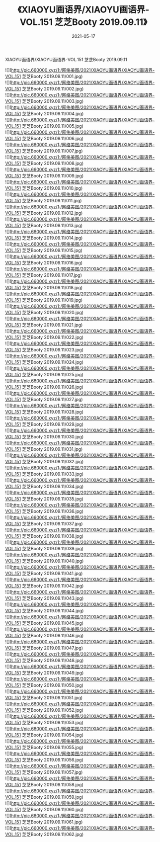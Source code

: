 ﻿---
layout: post
title:  《XIAOYU画语界/XIAOYU画语界-VOL.151 芝芝Booty 2019.09.11》
date:   2021-05-17
img: http://pic.660000.xyz/1:/网络美图/2021/XIAOYU画语界/XIAOYU画语界-VOL.151 芝芝Booty 2019.09.11/000.jpg
categories: [美女, 清纯, 唯美]
---

XIAOYU画语界/XIAOYU画语界-VOL.151 芝芝Booty 2019.09.11

 ![](http://pic.660000.xyz/1:/网络美图/2021/XIAOYU画语界/XIAOYU画语界-VOL.151 芝芝Booty 2019.09.11/001.jpg) <br>![](http://pic.660000.xyz/1:/网络美图/2021/XIAOYU画语界/XIAOYU画语界-VOL.151 芝芝Booty 2019.09.11/002.jpg) <br>![](http://pic.660000.xyz/1:/网络美图/2021/XIAOYU画语界/XIAOYU画语界-VOL.151 芝芝Booty 2019.09.11/003.jpg) <br>![](http://pic.660000.xyz/1:/网络美图/2021/XIAOYU画语界/XIAOYU画语界-VOL.151 芝芝Booty 2019.09.11/004.jpg) <br>![](http://pic.660000.xyz/1:/网络美图/2021/XIAOYU画语界/XIAOYU画语界-VOL.151 芝芝Booty 2019.09.11/005.jpg) <br>![](http://pic.660000.xyz/1:/网络美图/2021/XIAOYU画语界/XIAOYU画语界-VOL.151 芝芝Booty 2019.09.11/006.jpg) <br>![](http://pic.660000.xyz/1:/网络美图/2021/XIAOYU画语界/XIAOYU画语界-VOL.151 芝芝Booty 2019.09.11/007.jpg) <br>![](http://pic.660000.xyz/1:/网络美图/2021/XIAOYU画语界/XIAOYU画语界-VOL.151 芝芝Booty 2019.09.11/008.jpg) <br>![](http://pic.660000.xyz/1:/网络美图/2021/XIAOYU画语界/XIAOYU画语界-VOL.151 芝芝Booty 2019.09.11/009.jpg) <br>![](http://pic.660000.xyz/1:/网络美图/2021/XIAOYU画语界/XIAOYU画语界-VOL.151 芝芝Booty 2019.09.11/010.jpg) <br>![](http://pic.660000.xyz/1:/网络美图/2021/XIAOYU画语界/XIAOYU画语界-VOL.151 芝芝Booty 2019.09.11/011.jpg) <br>![](http://pic.660000.xyz/1:/网络美图/2021/XIAOYU画语界/XIAOYU画语界-VOL.151 芝芝Booty 2019.09.11/012.jpg) <br>![](http://pic.660000.xyz/1:/网络美图/2021/XIAOYU画语界/XIAOYU画语界-VOL.151 芝芝Booty 2019.09.11/013.jpg) <br>![](http://pic.660000.xyz/1:/网络美图/2021/XIAOYU画语界/XIAOYU画语界-VOL.151 芝芝Booty 2019.09.11/014.jpg) <br>![](http://pic.660000.xyz/1:/网络美图/2021/XIAOYU画语界/XIAOYU画语界-VOL.151 芝芝Booty 2019.09.11/015.jpg) <br>![](http://pic.660000.xyz/1:/网络美图/2021/XIAOYU画语界/XIAOYU画语界-VOL.151 芝芝Booty 2019.09.11/016.jpg) <br>![](http://pic.660000.xyz/1:/网络美图/2021/XIAOYU画语界/XIAOYU画语界-VOL.151 芝芝Booty 2019.09.11/017.jpg) <br>![](http://pic.660000.xyz/1:/网络美图/2021/XIAOYU画语界/XIAOYU画语界-VOL.151 芝芝Booty 2019.09.11/018.jpg) <br>![](http://pic.660000.xyz/1:/网络美图/2021/XIAOYU画语界/XIAOYU画语界-VOL.151 芝芝Booty 2019.09.11/019.jpg) <br>![](http://pic.660000.xyz/1:/网络美图/2021/XIAOYU画语界/XIAOYU画语界-VOL.151 芝芝Booty 2019.09.11/020.jpg) <br>![](http://pic.660000.xyz/1:/网络美图/2021/XIAOYU画语界/XIAOYU画语界-VOL.151 芝芝Booty 2019.09.11/021.jpg) <br>![](http://pic.660000.xyz/1:/网络美图/2021/XIAOYU画语界/XIAOYU画语界-VOL.151 芝芝Booty 2019.09.11/022.jpg) <br>![](http://pic.660000.xyz/1:/网络美图/2021/XIAOYU画语界/XIAOYU画语界-VOL.151 芝芝Booty 2019.09.11/023.jpg) <br>![](http://pic.660000.xyz/1:/网络美图/2021/XIAOYU画语界/XIAOYU画语界-VOL.151 芝芝Booty 2019.09.11/024.jpg) <br>![](http://pic.660000.xyz/1:/网络美图/2021/XIAOYU画语界/XIAOYU画语界-VOL.151 芝芝Booty 2019.09.11/025.jpg) <br>![](http://pic.660000.xyz/1:/网络美图/2021/XIAOYU画语界/XIAOYU画语界-VOL.151 芝芝Booty 2019.09.11/026.jpg) <br>![](http://pic.660000.xyz/1:/网络美图/2021/XIAOYU画语界/XIAOYU画语界-VOL.151 芝芝Booty 2019.09.11/027.jpg) <br>![](http://pic.660000.xyz/1:/网络美图/2021/XIAOYU画语界/XIAOYU画语界-VOL.151 芝芝Booty 2019.09.11/028.jpg) <br>![](http://pic.660000.xyz/1:/网络美图/2021/XIAOYU画语界/XIAOYU画语界-VOL.151 芝芝Booty 2019.09.11/029.jpg) <br>![](http://pic.660000.xyz/1:/网络美图/2021/XIAOYU画语界/XIAOYU画语界-VOL.151 芝芝Booty 2019.09.11/030.jpg) <br>![](http://pic.660000.xyz/1:/网络美图/2021/XIAOYU画语界/XIAOYU画语界-VOL.151 芝芝Booty 2019.09.11/031.jpg) <br>![](http://pic.660000.xyz/1:/网络美图/2021/XIAOYU画语界/XIAOYU画语界-VOL.151 芝芝Booty 2019.09.11/032.jpg) <br>![](http://pic.660000.xyz/1:/网络美图/2021/XIAOYU画语界/XIAOYU画语界-VOL.151 芝芝Booty 2019.09.11/033.jpg) <br>![](http://pic.660000.xyz/1:/网络美图/2021/XIAOYU画语界/XIAOYU画语界-VOL.151 芝芝Booty 2019.09.11/034.jpg) <br>![](http://pic.660000.xyz/1:/网络美图/2021/XIAOYU画语界/XIAOYU画语界-VOL.151 芝芝Booty 2019.09.11/035.jpg) <br>![](http://pic.660000.xyz/1:/网络美图/2021/XIAOYU画语界/XIAOYU画语界-VOL.151 芝芝Booty 2019.09.11/036.jpg) <br>![](http://pic.660000.xyz/1:/网络美图/2021/XIAOYU画语界/XIAOYU画语界-VOL.151 芝芝Booty 2019.09.11/037.jpg) <br>![](http://pic.660000.xyz/1:/网络美图/2021/XIAOYU画语界/XIAOYU画语界-VOL.151 芝芝Booty 2019.09.11/038.jpg) <br>![](http://pic.660000.xyz/1:/网络美图/2021/XIAOYU画语界/XIAOYU画语界-VOL.151 芝芝Booty 2019.09.11/039.jpg) <br>![](http://pic.660000.xyz/1:/网络美图/2021/XIAOYU画语界/XIAOYU画语界-VOL.151 芝芝Booty 2019.09.11/040.jpg) <br>![](http://pic.660000.xyz/1:/网络美图/2021/XIAOYU画语界/XIAOYU画语界-VOL.151 芝芝Booty 2019.09.11/041.jpg) <br>![](http://pic.660000.xyz/1:/网络美图/2021/XIAOYU画语界/XIAOYU画语界-VOL.151 芝芝Booty 2019.09.11/042.jpg) <br>![](http://pic.660000.xyz/1:/网络美图/2021/XIAOYU画语界/XIAOYU画语界-VOL.151 芝芝Booty 2019.09.11/043.jpg) <br>![](http://pic.660000.xyz/1:/网络美图/2021/XIAOYU画语界/XIAOYU画语界-VOL.151 芝芝Booty 2019.09.11/044.jpg) <br>![](http://pic.660000.xyz/1:/网络美图/2021/XIAOYU画语界/XIAOYU画语界-VOL.151 芝芝Booty 2019.09.11/045.jpg) <br>![](http://pic.660000.xyz/1:/网络美图/2021/XIAOYU画语界/XIAOYU画语界-VOL.151 芝芝Booty 2019.09.11/046.jpg) <br>![](http://pic.660000.xyz/1:/网络美图/2021/XIAOYU画语界/XIAOYU画语界-VOL.151 芝芝Booty 2019.09.11/047.jpg) <br>![](http://pic.660000.xyz/1:/网络美图/2021/XIAOYU画语界/XIAOYU画语界-VOL.151 芝芝Booty 2019.09.11/048.jpg) <br>![](http://pic.660000.xyz/1:/网络美图/2021/XIAOYU画语界/XIAOYU画语界-VOL.151 芝芝Booty 2019.09.11/049.jpg) <br>![](http://pic.660000.xyz/1:/网络美图/2021/XIAOYU画语界/XIAOYU画语界-VOL.151 芝芝Booty 2019.09.11/050.jpg) <br>![](http://pic.660000.xyz/1:/网络美图/2021/XIAOYU画语界/XIAOYU画语界-VOL.151 芝芝Booty 2019.09.11/051.jpg) <br>![](http://pic.660000.xyz/1:/网络美图/2021/XIAOYU画语界/XIAOYU画语界-VOL.151 芝芝Booty 2019.09.11/052.jpg) <br>![](http://pic.660000.xyz/1:/网络美图/2021/XIAOYU画语界/XIAOYU画语界-VOL.151 芝芝Booty 2019.09.11/053.jpg) <br>![](http://pic.660000.xyz/1:/网络美图/2021/XIAOYU画语界/XIAOYU画语界-VOL.151 芝芝Booty 2019.09.11/054.jpg) <br>![](http://pic.660000.xyz/1:/网络美图/2021/XIAOYU画语界/XIAOYU画语界-VOL.151 芝芝Booty 2019.09.11/055.jpg) <br>![](http://pic.660000.xyz/1:/网络美图/2021/XIAOYU画语界/XIAOYU画语界-VOL.151 芝芝Booty 2019.09.11/056.jpg) <br>![](http://pic.660000.xyz/1:/网络美图/2021/XIAOYU画语界/XIAOYU画语界-VOL.151 芝芝Booty 2019.09.11/057.jpg) <br>![](http://pic.660000.xyz/1:/网络美图/2021/XIAOYU画语界/XIAOYU画语界-VOL.151 芝芝Booty 2019.09.11/058.jpg) <br>![](http://pic.660000.xyz/1:/网络美图/2021/XIAOYU画语界/XIAOYU画语界-VOL.151 芝芝Booty 2019.09.11/059.jpg) <br>![](http://pic.660000.xyz/1:/网络美图/2021/XIAOYU画语界/XIAOYU画语界-VOL.151 芝芝Booty 2019.09.11/060.jpg) <br>![](http://pic.660000.xyz/1:/网络美图/2021/XIAOYU画语界/XIAOYU画语界-VOL.151 芝芝Booty 2019.09.11/061.jpg) <br>![](http://pic.660000.xyz/1:/网络美图/2021/XIAOYU画语界/XIAOYU画语界-VOL.151 芝芝Booty 2019.09.11/062.jpg) <br>